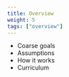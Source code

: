 ```yaml
---
title: Overview
weight: 5
tags: ["overview"]
---
```



* Coarse goals
* Assumptions
* How it works
* Curriculum